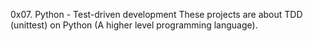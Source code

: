 0x07. Python - Test-driven development
These projects are about TDD (unittest) on Python (A higher level programming language).

